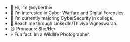 - 👋 Hi, I’m @cyberthiv
- 👀 I’m interested in Cyber Warfare and Digital Forensics.
- 🌱 I’m currently majoring CyberSecurity in college.
- 💞️ Reach me through LinkedIn/Thiviya Vigneswaran.
- 😄 Pronouns: She/Her
- ⚡ Fun fact: Im a Wildlife Photographer. 

<!---
cyberthiv/cyberthiv is a ✨ special ✨ repository because its `README.md` (this file) appears on your GitHub profile.
You can click the Preview link to take a look at your changes.
--->
